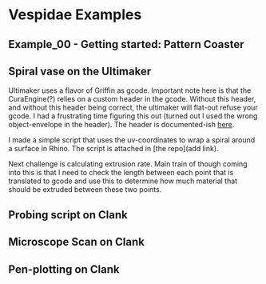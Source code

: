 # Vespidae Examples 

## Example_00 - Getting started: Pattern Coaster



## Spiral vase on the Ultimaker 

Ultimaker uses a flavor of Griffin as gcode. Important note here is that the CuraEngine(?) relies on a custom header in the gcode. Without this header, and without this header being correct, the ultimaker will flat-out refuse your gcode. I had a frustrating time figuring this out (turned out I used the wrong object-envelope in the header). The header is documented-ish [here](https://community.ultimaker.com/topic/15555-inside-the-ultimaker-3-day-1-gcode/). 

I made a simple script that uses the uv-coordinates to wrap a spiral around a surface in Rhino. The script is attached in [the repo](add link).

Next challenge is calculating extrusion rate. Main train of though coming into this is that I need to check the length between each point that is translated to gcode and use this to determine how much material that should be extruded between these two points. 


## Probing script on Clank 

## Microscope Scan on Clank 

## Pen-plotting on Clank 
